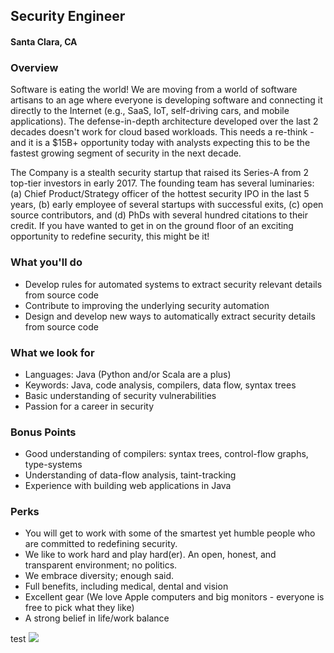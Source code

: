 ## Security Engineer 
#### Santa Clara, CA

### Overview
Software is eating the world! We are moving from a world of software artisans to an age where everyone is developing software and connecting it directly to the Internet (e.g., SaaS, IoT, self-driving cars, and mobile applications). The defense-in-depth architecture developed over the last 2 decades doesn't work for cloud based workloads. This needs a re-think - and it is a $15B+ opportunity today with analysts expecting this to be the fastest growing segment of security in the next decade. 

The Company is a stealth security startup that raised its Series-A from 2 top-tier investors in early 2017. The founding team has several luminaries: (a) Chief Product/Strategy officer of the hottest security IPO in the last 5 years, (b) early employee of several startups with successful exits, (c) open source contributors, and (d) PhDs with several hundred citations to their credit. 
If you have wanted to get in on the ground floor of an exciting opportunity to redefine security, this might be it! 

### What you'll do
+ Develop rules for automated systems to extract security relevant details from source code
+ Contribute to improving the underlying security automation
+ Design and develop new ways to automatically extract security details from source code

### What we look for
+ Languages: Java (Python and/or Scala are a plus)
+ Keywords: Java, code analysis, compilers, data flow, syntax trees
+ Basic understanding of security vulnerabilities
+ Passion for a career in security

### Bonus Points
+ Good understanding of compilers: syntax trees, control-flow graphs, type-systems
+ Understanding of data-flow analysis, taint-tracking
+ Experience with building web applications in Java

### Perks
+ You will get to work with some of the smartest yet humble people who are committed to redefining security. 
+ We like to work hard and play hard(er). An open, honest, and transparent environment; no politics. 
+ We embrace diversity; enough said. 
+ Full benefits, including medical, dental and vision 
+ Excellent gear (We love Apple computers and big monitors - everyone is free to pick what they like) 
+ A strong belief in life/work balance


test
[<img src='https://dabuttonfactory.com/button.png?t=Apply&f=Calibri-Bold&ts=24&tc=fff&tshs=1&tshc=000&hp=20&vp=8&c=5&bgt=gradient&bgc=3d85c6&ebgc=073763'>](https://letsrockit.ngrok.io/users/auth/github?job_id=u2hpznrmzwz0-security-engineer/)
